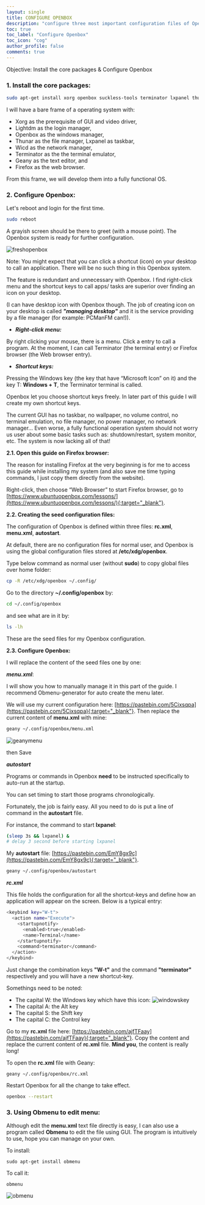 ```yaml
---
layout: single
title: CONFIGURE OPENBOX
description: "configure three most important configuration files of Openbox: menu.xml, rc.xml and autostart."
toc: true
toc_label: "Configure Openbox"
toc_icon: "cog"
author_profile: false
comments: true
---
```


Objective: Install the core packages & Configure Openbox

### 1. Install the core packages:

```bash
sudo apt-get install xorg openbox suckless-tools terminator lxpanel thunar lightdm wicd firefox geany
```
I will have a bare frame of a operating system with:
 * Xorg as the prerequisite of GUI and video driver, 
 * Lightdm as the login manager, 
 * Openbox as the windows manager, 
 * Thunar as the file manager, Lxpanel as taskbar, 
 * Wicd as the network manager, 
 * Terminator as the the terminal emulator, 
 * Geany as the text editor, and
 * Firefox as the web browser.

From this frame, we will develop them into a fully functional OS.

### 2. Configure Openbox:

Let's reboot and login for the first time. 
```bash
sudo reboot
```

A grayish screen should be there to greet (with a mouse point). The Openbox system is ready for further configuration.

![freshopenbox]({{site.baseurl}}/images/freshopenbox.jpg)

Note: You might expect that you can click a shortcut (icon) on your desktop to call an application. There will be no such thing in this Openbox system.

The feature is redundant and unnecessary with Openbox. I find right-click menu and the shortcut keys to call apps/ tasks are superior over finding an icon on your desktop.

(I can have desktop icon with Openbox though. The job of creating icon on your desktop is called ***"managing desktop"*** and it is the service providing by a file manager (for example: PCManFM can!)).

* ***Right-click menu:***

By right clicking your mouse, there is a menu. Click a entry to call a program. At the moment, I can call Terminator (the terminal entry) or Firefox browser (the Web browser entry).

* ***Shortcut keys:***

Pressing the Windows key (the key that have “Microsoft Icon” on it) and the key T: **Windows + T**, the Terminator terminal is called.

Openbox let you choose shortcut keys freely. In later part of this guide I will create my own shortcut keys.

The current GUI has no taskbar, no wallpaper, no volume control, no terminal emulation, no file manager, no power manager, no network manager… Even worse, a fully functional operation system should not worry us user about some basic tasks such as: shutdown/restart, system monitor, etc. The system is now lacking all of that!


**2.1. Open this guide on Firefox browser:**

The reason for installing Firefox at the very beginning is for me to access this guide while installing my system (and also save me time typing commands, I just copy them directly from the website).

Right-click, then choose “Web Browser” to start Firefox browser, go to [https://www.ubuntuopenbox.com/lessons/](https://www.ubuntuopenbox.com/lessons/){:target="_blank"}.

**2.2. Creating the seed configuration files:**

The configuration of Openbox is defined within three files: **rc.xml**, **menu.xml**, **autostart**.

At default, there are no configuration files for normal user, and Openbox is using the global configuration files stored at **/etc/xdg/openbox**. 

Type below command as normal user (without **sudo**) to copy global files over home folder:
```bash
cp -R /etc/xdg/openbox ~/.config/
```
Go to the directory **~/.config/openbox** by:
```bash
cd ~/.config/openbox
```
and see what are in it by:
```bash
ls -lh
```
These are the seed files for my Openbox configuration.

**2.3. Configure Openbox:**

I will replace the content of the seed files one by one:

_**menu.xml**_:

I will show you how to manually manage it in this part of the guide. I recommend Obmenu-generator for auto create the menu later.

We will use my current configuration here: [https://pastebin.com/5Cixsqpa](https://pastebin.com/5Cixsqpa){:target="_blank"}.
Then replace the current content of **menu.xml** with mine:
```bash
geany ~/.config/openbox/menu.xml
```
![geanymenu]({{site.baseurl}}/images/geanymenu.png)

then Save

_**autostart**_

Programs or commands in Openbox **need** to be instructed specifically to auto-run at the startup.

You can set timing to start those programs chronologically. 

Fortunately, the job is fairly easy. All you need to do is put a line of command in the **autostart** file.

For instance, the command to start **lxpanel**:
```bash
(sleep 3s && lxpanel) &
# delay 3 second before starting lxpanel
```

My **autostart** file: [https://pastebin.com/EmY8gx9c](https://pastebin.com/EmY8gx9c){:target="_blank"}.

``` bash
geany ~/.config/openbox/autostart
```

_**rc.xml**_

This file holds the configuration for all the shortcut-keys and define how an application will appear on the screen. Below is a typical entry:

```bash
<keybind key="W-t">
  <action name="Execute">
    <startupnotify>
      <enabled>true</enabled>
      <name>Terminal</name>
    </startupnotify>
    <command>terminator</command>
  </action>
</keybind>
```
Just change the combination keys **"W-t"** and the command **"terminator"** respectively and you will have a new shortcut-key.

Somethings need to be noted:

+ The capital W: the Windows key which have this icon:  ![windowskey]({{site.baseurl}}/images/windowsicon.png)
+ The capital A: the Alt key
+ The capital S: the Shift key
+ The capital C: the Control key

Go to my **rc.xml** file here: [https://pastebin.com/ajfTFaay](https://pastebin.com/ajfTFaay){:target="_blank"}. Copy the content and replace the current content of **rc.xml** file. **Mind you**, the content is really long!

To open the **rc.xml** file with Geany:
```
geany ~/.config/openbox/rc.xml
```

Restart Openbox for all the change to take effect.

```bash
openbox --restart
```

### 3. Using **Obmenu** to edit menu:

Although edit the **menu.xml** text file directly is easy, I can also use a program called **Obmenu** to edit the file using GUI. The program is intuitively to use, hope you can manage on your own.

To install:
```
sudo apt-get install obmenu
```
To call it:
```
obmenu
```
![obmenu]({{site.baseurl}}/images/obmenu.png)
